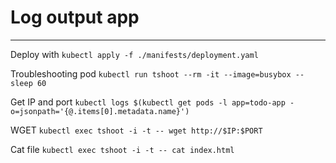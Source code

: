 # Log output app
---

Deploy with ```kubectl apply -f ./manifests/deployment.yaml```

Troubleshooting pod ```kubectl run tshoot --rm -it --image=busybox -- sleep 60```

Get IP and port ```kubectl logs $(kubectl get pods -l app=todo-app -o=jsonpath='{@.items[0].metadata.name}')```

WGET ```kubectl exec tshoot -i -t -- wget http://$IP:$PORT```

Cat file ```kubectl exec tshoot -i -t -- cat index.html```
